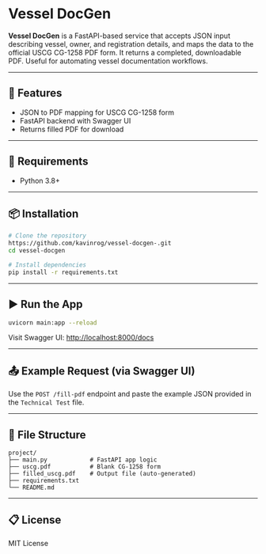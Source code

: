 # Vessel DocGen

**Vessel DocGen** is a FastAPI-based service that accepts JSON input describing vessel, owner, and registration details, and maps the data to the official USCG CG-1258 PDF form. It returns a completed, downloadable PDF. Useful for automating vessel documentation workflows.

---

## 🚀 Features
- JSON to PDF mapping for USCG CG-1258 form
- FastAPI backend with Swagger UI
- Returns filled PDF for download

---

## 🧰 Requirements
- Python 3.8+

---

## 📦 Installation
```bash
# Clone the repository
https://github.com/kavinrog/vessel-docgen-.git
cd vessel-docgen

# Install dependencies
pip install -r requirements.txt
```

---

## ▶️ Run the App
```bash
uvicorn main:app --reload
```
Visit Swagger UI: [http://localhost:8000/docs](http://localhost:8000/docs)

---

## 📤 Example Request (via Swagger UI)
Use the `POST /fill-pdf` endpoint and paste the example JSON provided in the `Technical Test` file.

---

## 📄 File Structure
```
project/
├── main.py            # FastAPI app logic
├── uscg.pdf           # Blank CG-1258 form
├── filled_uscg.pdf    # Output file (auto-generated)
├── requirements.txt
└── README.md
```

---

## 📋 License
MIT License